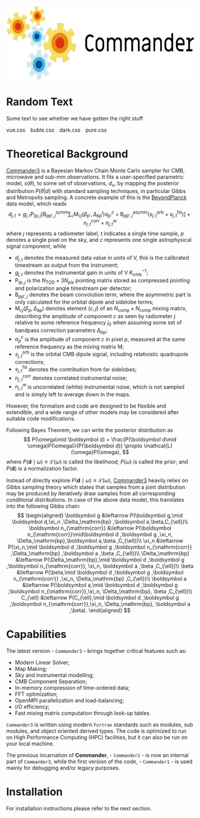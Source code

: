 <a name="top"></a>
<p align="center">
    <img src="_media/commander3-logo.png" height="200">
</p>

# 

# Random Text

Some text to see whether we have gotten the right stuff

<div class="demo-theme-preview">
  <a data-theme="vue">vue.css</a>
  <a data-theme="buble">buble.css</a>
  <a data-theme="dark">dark.css</a>
  <a data-theme="pure">pure.css</a>
</div>

<style>
  .demo-theme-preview a {
    padding-right: 10px;
  }

  .demo-theme-preview a:hover {
    cursor: pointer;
    text-decoration: underline;
  }
</style>

<script>
  var preview = Docsify.dom.find('.demo-theme-preview');
  var themes = Docsify.dom.findAll('[rel="stylesheet"]');

  preview.onclick = function (e) {
    var title = e.target.getAttribute('data-theme');

    themes.forEach(function (theme) {
      theme.disabled = theme.title !== title;
    });
  };
</script>

# Theoretical Background

[Commander3](https://github.com/Cosmoglobe/Commander) is a Bayesian Markov Chain Monte Carlo sampler for CMB, microwave and sub-mm observations. It fits a user-specified parametric model, $s(\theta)$, to some set of observations, $d_\nu$, by mapping the posterior distribution $P(\theta|d)$ with standard sampling techniques, in particular Gibbs and Metropolis sampling. A concrete example of this is the [BeyondPlanck](https://beyondplanck.science) data model, which reads
$$
d_{j,t} = g_{j,t}\mathsf P_{tp,j}\left[ \mathsf B^{\mathrm{symm}}_{pp',j}\sum_{c} \mathsf M_{cj}(\beta_{p'}, \Delta_\mathrm{bp}^{j})a^c_{p'} + \mathsf B^{\mathrm{asymm}}_{pp',j}\left(s^{\mathrm{orb}}_{j,t} + s^{\mathrm{fsl}}_{j,t}\right)\right] + n^{\mathrm{corr}}_{j,t} + n^{\mathrm{w}}_{j,t}
$$
where $j$ represents a radiometer label, $t$ indicates a single time sample, $p$ denotes a single pixel on the sky, and $c$ represents one single astrophysical signal component, while

- $d_{j,t}$ denotes the measured data value in units of V, this is the calibrated timestream as output from the instrument;
- $g_{j,t}$ denotes the instrumental gain in units of V K$_{\mathrm{cmb}}^{-1}$;
- $\mathsf P_{tp,j}$ is the $N_{\mathrm{TOD}}\times 3N_{\mathrm{pix}}$ pointing matrix stored as compressed pointing and polarization angle timestream per detector;
- $\mathsf B_{pp',j}$ denotes the beam convolution term, where the asymmetric part is only calculated for the orbital dipole and sidelobe terms;
- $\mathsf M_{cj}(\beta_{p}, \Delta_\mathrm{bp})$ denotes element $(c,j)$ of an $N_{\mathrm{comp}}\times N_{\mathrm{comp}}$ mixing matrix, describing the amplitude of component $c$ as seen by radiometer $j$ relative to some reference frequency $j_0$ when assuming some set of bandpass correction parameters $\Delta_\mathrm{bp}$;
- $a^c_{p}$ is the amplitude of component $c$ in pixel $p$, measured at the same reference frequency as the mixing matrix $\mathsf M$;
- $s^{\mathrm{orb}}_{j,t}$ is the orbital CMB dipole signal, including relativistic quadrupole corrections;
- $s^{\mathrm{fsl}}_{j,t}$ denotes the contribution from far sidelobes;
- $n^{\mathrm{corr}}_{j,t}$ denotes correlated instrumental noise;
- $n^{\mathrm{w}}_{j,t}$ is uncorrelated (white) instrumental noise, which is not sampled and is simply left to average down in the maps.

However, the formalism and code are designed to be flexible and extendible, and a wide range of other models may be considered after suitable code modifications.

Following Bayes Theorem, we can write the posterior distribution as
$$
P(\omega\mid \boldsymbol d) = \frac{P(\boldsymbol d\mid \omega)P(\omega)}{P(\boldsymbol d)} \propto \mathcal{L}(\omega)P(\omega),
$$
where $P(\boldsymbol d\mid \omega)\equiv\mathcal{L}(\omega)$ is called the likelihood; $P(\omega)$ is called the prior; and $P(\boldsymbol d)$ is a normalization factor.

Instead of directly explore $P(\boldsymbol d\mid \omega)\equiv\mathcal{L}(\omega)$, [Commander3](https://github.com/Cosmoglobe/Commander) heavily relies on Gibbs sampling theory which states that samples from a joint distribution may be produced by iteratively draw samples from all corresponding conditional distributions. In case of the above data model, this translates into the following Gibbs chain: 
$$
\begin{aligned}
\boldsymbol g &\leftarrow P(\boldsymbol g,\mid \boldsymbol d,\xi_n ,\Delta_\mathrm{bp} ,\boldsymbol a,\beta,C_{\ell})\\
\boldsymbol n_{\mathrm{corr}} &\leftarrow P(\boldsymbol n_{\mathrm{corr}}\mid\boldsymbol d ,\boldsymbol g ,\xi_n, \Delta_\mathrm{bp},\boldsymbol a,\beta ,C_{\ell})\\
\xi_n &\leftarrow P(\xi_n,\mid \boldsymbol d ,\boldsymbol g ,\boldsymbol n_{\mathrm{corr}} ,\Delta_\mathrm{bp} ,\boldsymbol a ,\beta ,C_{\ell})\\
\Delta_\mathrm{bp} &\leftarrow P(\Delta_\mathrm{bp},\mid \boldsymbol d ,\boldsymbol g ,\boldsymbol n_{\mathrm{corr}}, \xi_n, \boldsymbol a ,\beta ,C_{\ell})\\
\beta &\leftarrow P(\beta,\mid \boldsymbol d ,\boldsymbol g ,\boldsymbol n_{\mathrm{corr}} ,\xi_n, \Delta_\mathrm{bp} ,C_{\ell})\\
\boldsymbol a &\leftarrow P(\boldsymbol a,\mid \boldsymbol d ,\boldsymbol g ,\boldsymbol n_{\mathrm{corr}},\xi_n, \Delta_\mathrm{bp}, \beta ,C_{\ell})\\
C_{\ell} &\leftarrow P(C_{\ell},\mid \boldsymbol d ,\boldsymbol g ,\boldsymbol n_{\mathrm{corr}},\xi_n,
\Delta_\mathrm{bp}, \boldsymbol a ,\beta).
\end{aligned}
$$

# Capabilities

The latest version - `Commander3` - brings together critical features such as:

- Modern Linear Solver;
- Map Making;
- Sky and instrumental modelling;
- CMB Component Separation;
- In-memory compression of time-ordered data; 
- FFT optimization; 
- OpenMPI parallelization and load-balancing; 
- I/O efficiency;
- Fast mixing matrix computation through look-up tables.

`Commander3` is written using modern `Fortran` standards such as modules, sub modules, and object oriented derived types. The code is optimized to run on High Performance Computing (HPC) facilities, but it can also be run on your local machine.

The previous incarnation of **Commander**, - `Commander2` - is now an internal part of `Commander3`, while the first version of the code, - `Commander1` - is used mainly for debugging and/or legacy purposes.

# Installation

For installation instructions please refer to the next section.
